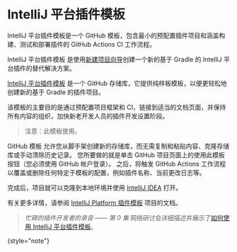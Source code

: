 <!-- Copyright 2000-2023 JetBrains s.r.o. and contributors. Use of this source code is governed by the Apache 2.0 license. -->

# IntelliJ 平台插件模板

<link-summary>IntelliJ 平台插件模板是一个 GitHub 模板，包含最小的预配置插件项目和涵盖构建、测试和部署插件的 GitHub Actions CI 工作流程。</link-summary>

IntelliJ 平台插件模板 是使用[新建项目向导](creating_plugin_project.md)创建一个新的基于 Gradle 的 IntelliJ 平台插件的替代解决方案。

[IntelliJ 平台插件模板][gh:plugin-template] 是一个 GitHub 存储库，它提供纯样板模板，以便更轻松地创建新的基于 Gradle 的插件项目。

该模板的主要目的是通过预配置项目框架和 CI，链接到适当的文档页面，并保持所有内容的组织，加快新老开发人员的插件开发设置阶段。

> 注意：此模板使用[](tools_intellij_platform_gradle_plugin.md)。

GitHub 模板 允许您从脚手架创建新的存储库，而无需复制和粘贴内容、克隆存储库或手动清除历史记录。
您所要做的就是单击 GitHub 项目页面上的<control>使用此模板</control>按钮（您必须使用 GitHub 帐户登录）。
之后，将触发 GitHub Actions 工作流程以覆盖或删除任何特定于模板的配置，例如插件名称、当前更改日志等。

完成后，项目就可以克隆到本地环境并使用 [IntelliJ IDEA](https://www.jetbrains.com/idea/download) 打开。

有关更多详情，请参阅 [IntelliJ Platform 插件模板][gh:plugin-template] 项目的文档。

> _忙碌的插件开发者的录音 —— 第 0 集_ 网络研讨会详细描述并展示了[如何使用 IntelliJ 平台插件模板](https://youtu.be/-6D5-xEaYig?t=230)。
>
{style="note"}

[gh:plugin-template]: https://github.com/JetBrains/intellij-platform-plugin-template
